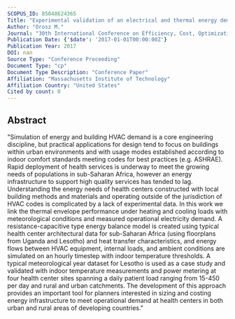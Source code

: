 ```yaml
---
SCOPUS_ID: 85048624365
Title: "Experimental validation of an electrical and thermal energy demand model for health centers in sub-Saharan Africa"
Author: "Orosz M."
Journal: "30th International Conference on Efficiency, Cost, Optimization, Simulation and Environmental Impact of Energy Systems, ECOS 2017"
Publication Date: {'$date': '2017-01-01T00:00:00Z'}
Publication Year: 2017
DOI: nan
Source Type: "Conference Proceeding"
Document Type: "cp"
Document Type Description: "Conference Paper"
Affiliation: "Massachusetts Institute of Technology"
Affiliation Country: "United States"
Cited by count: 0
---
```


## Abstract
"Simulation of energy and building HVAC demand is a core engineering discipline, but practical applications for design tend to focus on buildings within urban environments and with usage modes established according to indoor comfort standards meeting codes for best practices (e.g. ASHRAE). Rapid deployment of health services is underway to meet the growing needs of populations in sub-Saharan Africa, however an energy infrastructure to support high quality services has tended to lag. Understanding the energy needs of health centers constructed with local building methods and materials and operating outside of the jurisdiction of HVAC codes is complicated by a lack of experimental data. In this work we link the thermal envelope performance under heating and cooling loads with meteorological conditions and measured operational electricity demand. A resistance-capacitive type energy balance model is created using typical health center architectural data for sub-Saharan Africa (using floorplans from Uganda and Lesotho) and heat transfer characteristics, and energy flows between HVAC equipment, internal loads, and ambient conditions are simulated on an hourly timestep with indoor temperature thresholds. A typical meteorological year dataset for Lesotho is used as a case study and validated with indoor temperature measurements and power metering at four health center sites spanning a daily patient load ranging from 15-450 per day and rural and urban catchments. The development of this approach provides an important tool for planners interested in sizing and costing energy infrastructure to meet operational demand at health centers in both urban and rural areas of developing countries."
